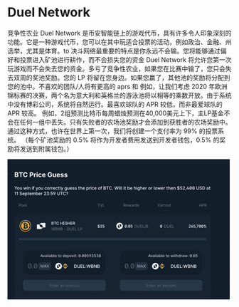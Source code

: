 # Duel Network

竞争性农业
Duel Network 是币安智能链上的游戏代币，具有许多令人印象深刻的功能。它是一种游戏代币，您可以在其中玩适合投票的活动，例如政治、金融、州选举，尤其是体育。to
决斗网络最重要的特点是你永远不会输。您将能够通过偏好和投票进入矿池进行耕作，而不会损失您的资金
Duel Network 将允许您第一次玩游戏而不会失去您的资金。多亏了竞争性农业，如果您在比赛中输了，您只会失去双周的奖池奖励。您的 LP 将留在您身边。如果您赢了，其他池的奖励将分配到您的池中。不喜欢的团队/人将有更高的 aprs 和
例如，让我们考虑 2020 年欧洲锦标赛的决赛，两个名为意大利和英格兰的游泳池将以相等的乘数开放。由于系统中没有博彩公司，系统将自然运行。最喜欢球队的 APR 较低，而非最爱球队的 APR 较高。
例如，2组预测比特币每周蜡烛预测在40,000美元上下，主LP基金不会在任何一组中丢失。只有失败者的农场池奖励才会添加到获胜者的农场奖励中。
通过这种方式，也许在世界上第一次，我们将创建一个支付率为 99% 的投票系统。 （每个矿池奖励的 0.5% 将作为开发者费用发送到开发者钱包，0.5% 的奖励将发送到附属钱包。）

![duelnetwork-dapp-games-bsc-image1-500x315_8acc12452c679f4152b8e080c2c4289f](duelnetwork-dapp-games-bsc-image1-500x315_8acc12452c679f4152b8e080c2c4289f.png)


